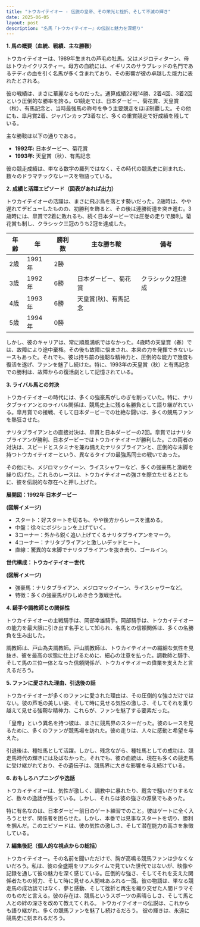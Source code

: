 ```yaml
---
title: "トウカイテイオー - 伝説の皇帝、その栄光と挫折、そして不滅の輝き"
date: 2025-06-05
layout: post
description: "名馬『トウカイテイオー』の伝説と魅力を深堀り"
---
```


**1. 馬の概要（血統、戦績、主な勝鞍）**

トウカイテイオーは、1989年生まれの芦毛の牡馬。父はメジロティターン、母はトウカイクリスティー。母方の血統には、イギリスのサラブレッドの名門であるテディの血を引く名馬が多く含まれており、その影響が彼の卓越した能力に表れたとされる。  

彼の戦績は、まさに華麗なるものだった。通算成績22戦14勝、2着4回、3着2回という圧倒的な勝率を誇る。G1競走では、日本ダービー、菊花賞、天皇賞（秋）、有馬記念と、当時最強馬の称号を争う主要競走をほぼ制覇した。その他にも、皐月賞2着、ジャパンカップ3着など、多くの重賞競走で好成績を残している。

主な勝鞍は以下の通りである。

* **1992年:**  日本ダービー、菊花賞
* **1993年:** 天皇賞（秋）、有馬記念


彼の競走成績は、単なる数字の羅列ではなく、その時代の競馬史に刻まれた、数々のドラマチックなレースを物語っている。


**2. 成績と活躍エピソード（図表があれば出力）**

トウカイテイオーの活躍は、まさに飛ぶ鳥を落とす勢いだった。2歳時は、やや遅れてデビューしたものの、初勝利を飾ると、その後は連勝街道を突き進む。3歳時には、皐賞で2着に敗れるも、続く日本ダービーでは圧巻の走りで勝利。菊花賞も制し、クラシック三冠のうち2冠を達成した。

| 年齢 | 年 | 勝利数 | 主な勝ち鞍 | 備考 |
|---|---|---|---|---|
| 2歳 | 1991年 | 2勝 |  |  |
| 3歳 | 1992年 | 6勝 | 日本ダービー、菊花賞 | クラシック2冠達成 |
| 4歳 | 1993年 | 6勝 | 天皇賞(秋)、有馬記念 |  |
| 5歳 | 1994年 | 0勝 |  |  |


しかし、彼のキャリアは、常に順風満帆ではなかった。4歳時の天皇賞（春）では、故障により途中棄権。その後も故障に悩まされ、本来の力を発揮できないレースもあった。それでも、彼は持ち前の強靭な精神力と、圧倒的な能力で幾度も復活を遂げ、ファンを魅了し続けた。特に、1993年の天皇賞（秋）と有馬記念での勝利は、故障からの復活劇として記憶されている。


**3. ライバル馬との対決**

トウカイテイオーの時代には、多くの強豪馬がしのぎを削っていた。特に、ナリタブライアンとのライバル関係は、競馬史上に残る名勝負として語り継がれている。皐月賞での接戦、そして日本ダービーでの壮絶な闘いは、多くの競馬ファンを熱狂させた。

ナリタブライアンとの直接対決は、皐賞と日本ダービーの2回。皐賞ではナリタブライアンが勝利、日本ダービーではトウカイテイオーが勝利した。この両者の対決は、スピードとスタミナを兼ね備えたナリタブライアンと、圧倒的な末脚を持つトウカイテイオーという、異なるタイプの最強馬同士の戦いであった。

その他にも、メジロマックイーン、ライスシャワーなど、多くの強豪馬と激戦を繰り広げた。これらのレースは、トウカイテイオーの強さを際立たせるとともに、彼を伝説的な存在へと押し上げた。


**展開図：1992年 日本ダービー**

**(図解イメージ)**

* スタート：好スタートを切るも、やや後方からレースを進める。
* 中盤：徐々にポジションを上げていく。
* 3コーナー：外から鋭く追い上げてくるナリタブライアンをマーク。
* 4コーナー：ナリタブライアンと激しいデッドヒート。
* 直線：驚異的な末脚でナリタブライアンを抜き去り、ゴールイン。


**世代構成：トウカイテイオー世代**

**(図解イメージ)**

* 強豪馬：ナリタブライアン、メジロマックイーン、ライスシャワーなど。
* 特徴：多くの強豪馬がひしめき合う激戦世代。


**4. 騎手や調教師との関係性**

トウカイテイオーの主戦騎手は、岡部幸雄騎手。岡部騎手は、トウカイテイオーの能力を最大限に引き出す名手として知られ、名馬との信頼関係は、多くの名勝負を生み出した。

調教師は、戸山為夫調教師。戸山調教師は、トウカイテイオーの繊細な気性を見抜き、彼を最高の状態に仕上げるために、細心の注意を払った。調教師と騎手、そして馬の三位一体となった信頼関係が、トウカイテイオーの偉業を支えたと言えるだろう。


**5. ファンに愛された理由、引退後の話**

トウカイテイオーが多くのファンに愛された理由は、その圧倒的な強さだけではない。彼の芦毛の美しい姿、そして時に見せる気性の激しさ、そしてそれを乗り越えて見せる強靭な精神力、これらが、ファンを魅了する要素だった。

「皇帝」という異名を持つ彼は、まさに競馬界のスターだった。彼のレースを見るために、多くのファンが競馬場を訪れた。彼の走りは、人々に感動と希望を与えた。

引退後は、種牡馬として活躍。しかし、残念ながら、種牡馬としての成功は、競走馬時代の輝きには及ばなかった。それでも、彼の血統は、現在も多くの競走馬に受け継がれており、その遺伝子は、競馬界に大きな影響を与え続けている。


**6. おもしろハプニングや逸話**

トウカイテイオーは、気性が激しく、調教中に暴れたり、厩舎で騒いだりするなど、数々の逸話が残っている。しかし、それらは彼の強さの源泉でもあった。

特に有名なのは、日本ダービー前日のゲート練習でのこと。彼はゲートに全く入ろうとせず、関係者を困らせた。しかし、本番では見事なスタートを切り、勝利を掴んだ。このエピソードは、彼の気性の激しさ、そして潜在能力の高さを象徴している。


**7. 編集後記（個人的な視点からの総括）**

トウカイテイオー。その名前を聞いただけで、胸が高鳴る競馬ファンは少なくないだろう。私は、彼の全盛期をリアルタイムで見ていた世代ではないが、映像や記録を通して彼の魅力を深く感じている。圧倒的な強さ、そしてそれを支えた関係者たちの努力、そして時に見せる人間味あふれる一面。彼の物語は、単なる競走馬の成功談ではなく、夢と感動、そして挫折と再生を織り交ぜた人間ドラマそのものだと言える。彼の存在は、競馬というスポーツの素晴らしさ、そして馬と人との絆の深さを改めて教えてくれる。  トウカイテイオーの伝説は、これからも語り継がれ、多くの競馬ファンを魅了し続けるだろう。  彼の輝きは、永遠に競馬史に刻まれるだろう。
